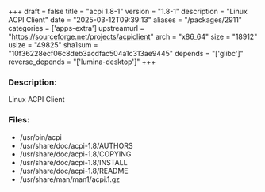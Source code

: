 +++
draft = false
title = "acpi 1.8-1"
version = "1.8-1"
description = "Linux ACPI Client"
date = "2025-03-12T09:39:13"
aliases = "/packages/2911"
categories = ['apps-extra']
upstreamurl = "https://sourceforge.net/projects/acpiclient"
arch = "x86_64"
size = "18912"
usize = "49825"
sha1sum = "10f36228ecf06c8deb3acdfac504a1c313ae9445"
depends = "['glibc']"
reverse_depends = "['lumina-desktop']"
+++
### Description: 
Linux ACPI Client

### Files: 
* /usr/bin/acpi
* /usr/share/doc/acpi-1.8/AUTHORS
* /usr/share/doc/acpi-1.8/COPYING
* /usr/share/doc/acpi-1.8/INSTALL
* /usr/share/doc/acpi-1.8/README
* /usr/share/man/man1/acpi.1.gz

